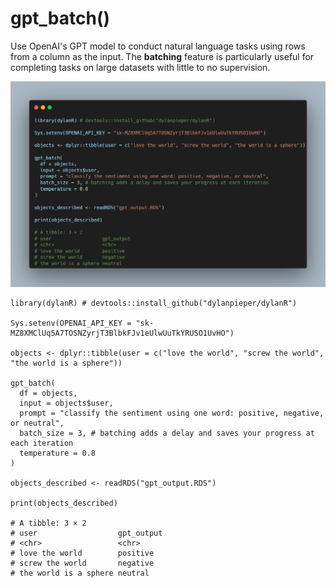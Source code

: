 # gpt_batch()

Use OpenAI's GPT model to conduct natural language tasks using rows from a column as the input. The **batching** feature is particularly useful for completing tasks on large datasets with little to no supervision.

![](data/dylanR.png)

```{r}
library(dylanR) # devtools::install_github("dylanpieper/dylanR")

Sys.setenv(OPENAI_API_KEY = "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")

objects <- dplyr::tibble(user = c("love the world", "screw the world", "the world is a sphere"))

gpt_batch(
  df = objects,
  input = objects$user,
  prompt = "classify the sentiment using one word: positive, negative, or neutral",
  batch_size = 3, # batching adds a delay and saves your progress at each iteration
  temperature = 0.8
)

objects_described <- readRDS("gpt_output.RDS")

print(objects_described)

# A tibble: 3 × 2
# user                  gpt_output
# <chr>                 <chr>
# love the world        positive
# screw the world       negative
# the world is a sphere neutral
```
